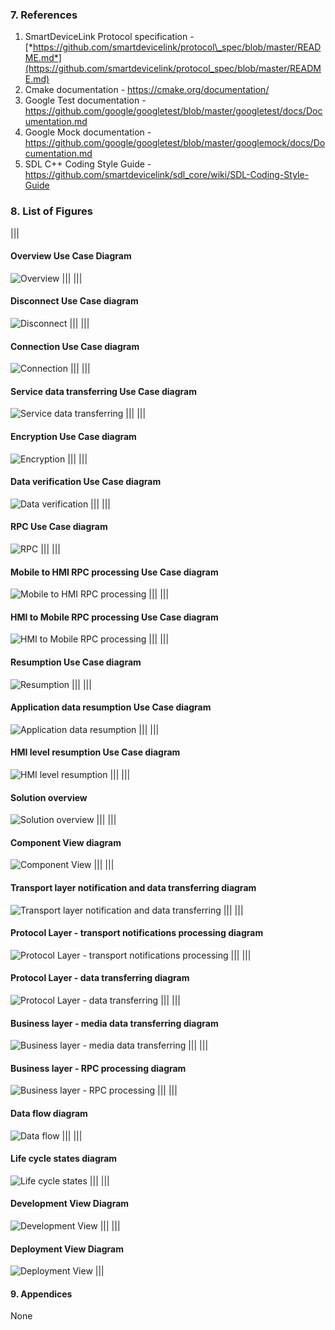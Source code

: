 ### 7.  References

1. SmartDeviceLink Protocol specification - [*https://github.com/smartdevicelink/protocol\_spec/blob/master/README.md*](https://github.com/smartdevicelink/protocol_spec/blob/master/README.md)
2. Cmake documentation - <https://cmake.org/documentation/>
3. Google Test documentation - <https://github.com/google/googletest/blob/master/googletest/docs/Documentation.md>
4. Google Mock documentation - <https://github.com/google/googletest/blob/master/googlemock/docs/Documentation.md>
5. SDL C++ Coding Style Guide - <https://github.com/smartdevicelink/sdl_core/wiki/SDL-Coding-Style-Guide> 

### 8.  List of Figures

|||
#### Overview Use Case Diagram
![Overview](../use-case-view/assets/image2.png)
|||
|||
#### Disconnect Use Case diagram
![Disconnect](../use-case-view/assets/image3.png)
|||
|||
#### Connection Use Case diagram
![Connection](../use-case-view/assets/image4.png)
|||
|||
#### Service data transferring Use Case diagram
![Service data transferring](../use-case-view/assets/image5.png)
|||
|||
#### Encryption Use Case diagram
![Encryption](../use-case-view/assets/image6.png)
|||
|||
#### Data verification Use Case diagram
![Data verification](../use-case-view/assets/image7.png)
|||
|||
#### RPC Use Case diagram
![RPC](../use-case-view/assets/image8.png)
|||
|||
#### Mobile to HMI RPC processing Use Case diagram
![Mobile to HMI RPC processing](../use-case-view/assets/image9.png)
|||
|||
#### HMI to Mobile RPC processing Use Case diagram
![HMI to Mobile RPC processing](../use-case-view/assets/image10.png)
|||
|||
#### Resumption Use Case diagram
![Resumption](../use-case-view/assets/image11.png)
|||
|||
#### Application data resumption Use Case diagram
![Application data resumption](../use-case-view/assets/image12.png)
|||
|||
#### HMI level resumption Use Case diagram
![HMI level resumption](../use-case-view/assets/image13.png)
|||
|||
#### Solution overview
![Solution overview](../use-case-view/assets/image14.png)
|||
|||
#### Component View diagram
![Component View](../components-view/assets/ComponentView.png)
|||
|||
#### Transport layer notification and data transferring diagram 
![Transport layer notification and data transferring](../component-interaction-view/assets/image16.png)
|||
|||
#### Protocol Layer - transport notifications processing diagram
![Protocol Layer - transport notifications processing](../component-interaction-view/assets/image17.png)
|||
|||
#### Protocol Layer - data transferring diagram
![Protocol Layer - data transferring](../component-interaction-view/assets/image18.png)
|||
|||
#### Business layer - media data transferring diagram
![Business layer - media data transferring](../component-interaction-view/assets/image19.png)
|||
|||
#### Business layer - RPC processing diagram
![Business layer - RPC processing](../component-interaction-view/assets/image20.png)
|||
|||
#### Data flow diagram
![Data flow](../data-view/assets/image21.png)
|||
|||
#### Life cycle states diagram
![Life cycle states](../process-state-view/assets/image22.png)
|||
|||
#### Development View Diagram
![Development View](../development-view/assets/image23.png)
|||
|||
#### Deployment View Diagram
![Deployment View](../deployment-view/assets/image24.png)
|||

#### 9.  Appendices

None

